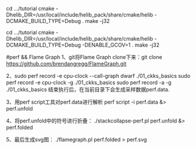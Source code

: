 cd .../tutorial
cmake -Dhelib_DIR=/usr/local/include/helib_pack/share/cmake/helib -DCMAKE_BUILD_TYPE=Debug .
make -j32

cd .../tutorial
cmake -Dhelib_DIR=/usr/local/include/helib_pack/share/cmake/helib -DCMAKE_BUILD_TYPE=Debug -DENABLE_GCOV=1 .
make -j32


#perf && Flame Graph
1、git将Flame Graph clone下来：git clone https://github.com/brendangregg/FlameGraph.git

2、sudo perf record -e cpu-clock --call-graph dwarf ./01_ckks_basics
sudo perf record -e cpu-clock -g ./01_ckks_basics
    sudo perf record -a -g ./01_ckks_basics
    结束执行后，在当前目录下会生成采样数据perf.data.

3、用perf script工具对perf.data进行解析
    perf script -i perf.data &> perf.unfold

4、将perf.unfold中的符号进行折叠：
    ./stackcollapse-perf.pl perf.unfold &> perf.folded

5、最后生成svg图：
    ./flamegraph.pl perf.folded > perf.svg



